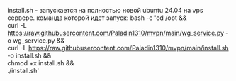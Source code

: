 install.sh - запускается на полностью новой ubuntu 24.04 на vps сервере.
команда которой идет запуск:
bash -c 'cd /opt && \
  curl -L https://raw.githubusercontent.com/Paladin1310/mvpn/main/wg_service.py -o wg_service.py && \
  curl -L https://raw.githubusercontent.com/Paladin1310/mvpn/main/install.sh   -o install.sh   && \
  chmod +x install.sh && \
  ./install.sh'
